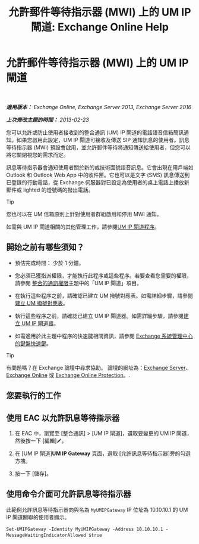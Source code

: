 ﻿---
title: '允許郵件等待指示器 (MWI) 上的 UM IP 閘道: Exchange Online Help'
TOCTitle: 允許郵件等待指示器 (MWI) 上的 UM IP 閘道
ms:assetid: 5667e37c-48c6-4659-9dc9-94b1dd8ba232
ms:mtpsurl: https://technet.microsoft.com/zh-tw/library/Dd297995(v=EXCHG.150)
ms:contentKeyID: 50473236
ms.date: 05/23/2018
mtps_version: v=EXCHG.150
ms.translationtype: MT
---

# 允許郵件等待指示器 (MWI) 上的 UM IP 閘道

 

_**適用版本：** Exchange Online, Exchange Server 2013, Exchange Server 2016_

_**上次修改主題的時間：** 2013-02-23_

您可以允許或防止使用者接收到的整合通訊 (UM) IP 閘道的電話語音信箱簡訊通知。如果您啟用此設定，UM IP 閘道可接收及傳送 SIP 通知訊息的使用者。訊息等待指示器 (MWI) 預設會啟用，並允許郵件等待將通知傳送給使用者，但您可以將它關閉視您的需求而定。

訊息等待指示器會通知使用者關於新的或技術面貌語音訊息。它會出現在用戶端如 Outlook 和 Outlook Web App 中的收件匣。它也可以是文字 (SMS) 訊息傳送到已登錄的行動電話，從 Exchange 伺服器對已設定為使用者的桌上電話上播放新郵件或 lighted 的燈號碼的撥出電話。


> [!TIP]  
> 您也可以在 UM 信箱原則上針對使用者群組啟用和停用 MWI 通知。




如需與 UM IP 閘道相關的其他管理工作，請參閱[UM IP 閘道程序](um-ip-gateway-procedures-exchange-2013-help.md)。

## 開始之前有哪些須知？

  - 預估完成時間： 少於 1 分鐘。

  - 您必須已獲指派權限，才能執行此程序或這些程序。若要查看您需要的權限，請參閱 [整合的通訊權限](unified-messaging-permissions-exchange-2013-help.md)主題中的「UM IP 閘道」項目。

  - 在執行這些程序之前，請確認已建立 UM 撥號對應表。如需詳細步驟，請參閱[建立 UM 撥號對應表](create-a-um-dial-plan-exchange-2013-help.md)。

  - 執行這些程序之前，請確認已建立 UM IP 閘道器。如需詳細步驟，請參閱[建立 UM IP 閘道器](create-a-um-ip-gateway-exchange-2013-help.md)。

  - 如需適用於此主題中程序的快速鍵相關資訊，請參閱 [Exchange 系統管理中心的鍵盤快速鍵](keyboard-shortcuts-in-the-exchange-admin-center-exchange-online-protection-help.md)。


> [!TIP]  
> 有問題嗎？在 Exchange 論壇中尋求協助。 論壇的網址為：<a href="https://go.microsoft.com/fwlink/p/?linkid=60612">Exchange Server</a>、 <a href="https://go.microsoft.com/fwlink/p/?linkid=267542">Exchange Online</a> 或 <a href="https://go.microsoft.com/fwlink/p/?linkid=285351">Exchange Online Protection</a>。.




## 您要執行的工作

## 使用 EAC 以允許訊息等待指示器

1.  在 EAC 中，瀏覽至 \[整合通訊\] \> \[UM IP 閘道\]，選取要變更的 UM IP 閘道，然後按一下 \[編輯\]![編輯圖示](images/JJ218640.6f53ccb2-1f13-4c02-bea0-30690e6ea71d(EXCHG.150).gif "編輯圖示")。

2.  在 \[UM IP 閘道\]**UM IP Gateway** 頁面，選取 \[允許訊息等待指示器\]旁的勾選方塊。

3.  按一下 \[儲存\]。

## 使用命令介面可允許訊息等待指示器

此範例允許訊息等待指示器向與名為 `MyUMIPGateway` IP 位址為 10.10.10.1 的 UM IP 閘道關聯的使用者顯示。

    Set-UMIPGateway -Identity MyUMIPGateway -Address 10.10.10.1 -MessageWaitingIndicatorAllowed $true

